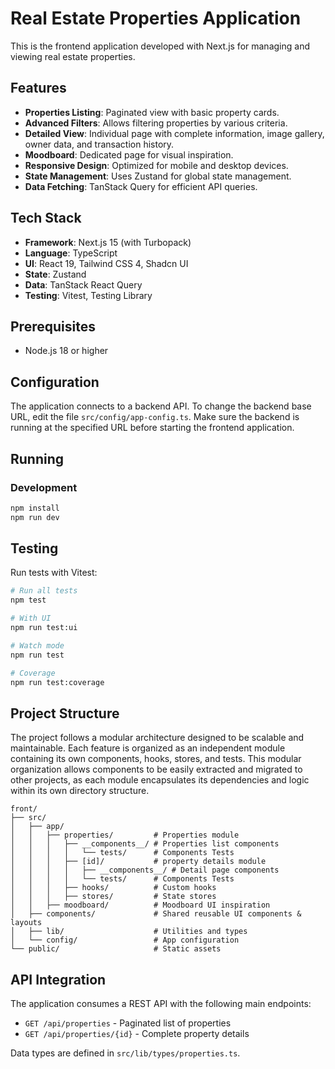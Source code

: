 # Real Estate Properties Application

This is the frontend application developed with Next.js for managing and viewing real estate properties.

## Features

- **Properties Listing**: Paginated view with basic property cards.
- **Advanced Filters**: Allows filtering properties by various criteria.
- **Detailed View**: Individual page with complete information, image gallery, owner data, and transaction history.
- **Moodboard**: Dedicated page for visual inspiration.
- **Responsive Design**: Optimized for mobile and desktop devices.
- **State Management**: Uses Zustand for global state management.
- **Data Fetching**: TanStack Query for efficient API queries.

## Tech Stack

- **Framework**: Next.js 15 (with Turbopack)
- **Language**: TypeScript
- **UI**: React 19, Tailwind CSS 4, Shadcn UI
- **State**: Zustand
- **Data**: TanStack React Query
- **Testing**: Vitest, Testing Library

## Prerequisites

- Node.js 18 or higher

## Configuration

The application connects to a backend API. To change the backend base URL, edit the file `src/config/app-config.ts`.
Make sure the backend is running at the specified URL before starting the frontend application.

## Running

### Development

```bash
npm install
npm run dev
```

## Testing

Run tests with Vitest:

```bash
# Run all tests
npm test

# With UI
npm run test:ui

# Watch mode
npm run test

# Coverage
npm run test:coverage
```

## Project Structure

The project follows a modular architecture designed to be scalable and maintainable. Each feature is organized as an independent module containing its own components, hooks, stores, and tests. This modular organization allows components to be easily extracted and migrated to other projects, as each module encapsulates its dependencies and logic within its own directory structure.

```
front/
├── src/
│   ├── app/
│   │   ├── properties/         # Properties module
│   │   │   ├── __components__/ # Properties list components
│   │   │   │   └── tests/      # Components Tests
│   │   │   ├── [id]/           # property details module
│   │   │   │   ├── __components__/ # Detail page components
│   │   │   │   └── tests/      # Components Tests
│   │   │   ├── hooks/          # Custom hooks
│   │   │   ├── stores/         # State stores
│   │   ├── moodboard/          # Moodboard UI inspiration
│   ├── components/             # Shared reusable UI components & layouts
│   ├── lib/                    # Utilities and types
│   └── config/                 # App configuration
└── public/                     # Static assets
```

## API Integration

The application consumes a REST API with the following main endpoints:

- `GET /api/properties` - Paginated list of properties
- `GET /api/properties/{id}` - Complete property details

Data types are defined in `src/lib/types/properties.ts`.
